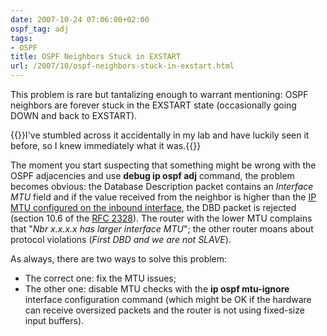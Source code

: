 ```yaml
---
date: 2007-10-24 07:06:00+02:00
ospf_tag: adj
tags:
- OSPF
title: OSPF Neighbors Stuck in EXSTART
url: /2007/10/ospf-neighbors-stuck-in-exstart.html
---
```

This problem is rare but tantalizing enough to warrant mentioning: OSPF neighbors are forever stuck in the EXSTART state (occasionally going DOWN and back to EXSTART).

{{<note>}}I've stumbled across it accidentally in my lab and have luckily seen it before, so I knew immediately what it was.{{</note>}}
<!--more-->
The moment you start suspecting that something might be wrong with the OSPF adjacencies and use **debug ip ospf adj** command, the problem becomes obvious: the Database Description packet contains an *Interface MTU* field and if the value received from the neighbor is higher than the [IP MTU configured on the inbound interface](https://blog.ipspace.net/2007/10/tale-of-three-mtus.html), the DBD packet is rejected (section 10.6 of the [RFC 2328](http://www.faqs.org/rfcs/rfc2328.html)). The router with the lower MTU complains that "*Nbr x.x.x.x has larger interface MTU*"; the other router moans about protocol violations (*First DBD and we are not SLAVE*).

As always, there are two ways to solve this problem:

-   The correct one: fix the MTU issues;
-   The other one: disable MTU checks with the **ip ospf mtu-ignore** interface configuration command (which might be OK if the hardware can receive oversized packets and the router is not using fixed-size input buffers).
